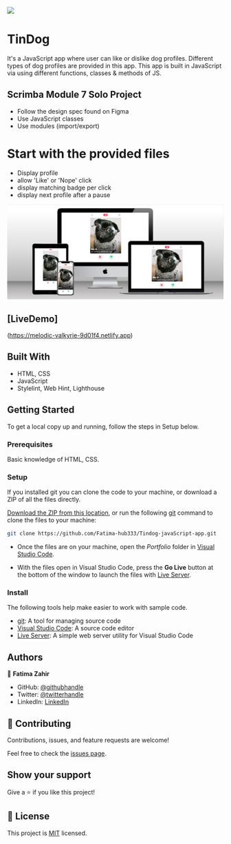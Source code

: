 ![](https://img.shields.io/badge/TinDog-blueviolet)

# TinDog
It's a JavaScript app where user can like or dislike dog profiles. Different types of dog profiles are provided in this app. This app is built in JavaScript via using different functions, classes & methods of JS.

## Scrimba Module 7 Solo Project

- Follow the design spec found on Figma
- Use JavaScript classes
- Use modules (import/export)

# Start with the provided files
- Display profile
- allow 'Like' or 'Nope' click
- display matching badge per click
- display next profile after a pause

![screenshot](images/tinderdog-preview.png)

## [LiveDemo] 
(https://melodic-valkyrie-9d01f4.netlify.app)

## Built With

- HTML, CSS
- JavaScript
- Stylelint, Web Hint, Lighthouse


## Getting Started
To get a local copy up and running, follow the steps in Setup below.

### Prerequisites
Basic knowledge of HTML, CSS.

### Setup
If you installed git you can clone the code to your machine, or download a ZIP of all the files directly.

[Download the ZIP from this location](https://github.com/Fatima-hub333/Tindog-javaScript-app/archive/refs/heads/main.zip), or run the following [git](https://git-scm.com/downloads) command to clone the files to your machine:

```bash
git clone https://github.com/Fatima-hub333/Tindog-javaScript-app.git
```

- Once the files are on your machine, open the _Portfolio_ folder in [Visual Studio Code](https://code.visualstudio.com/).

- With the files open in Visual Studio Code, press the **Go Live** button at the bottom of the window to launch the files with [Live Server](https://marketplace.visualstudio.com/items?itemName=ritwickdey.LiveServer).

### Install

The following tools help make easier to work with sample code.

- [git](https://git-scm.com/downloads): A tool for managing source code
- [Visual Studio Code](https://code.visualstudio.com/): A source code editor
- [Live Server](https://marketplace.visualstudio.com/items?itemName=ritwickdey.LiveServer): A simple web server utility for Visual Studio Code

## Authors

👤 **Fatima Zahir**

- GitHub: [@githubhandle](https://github.com/Fatima-hub333)
- Twitter: [@twitterhandle](https://twitter.com/Fatima_developr)
- LinkedIn: [LinkedIn](https://www.linkedin.com/in/fatimaa-zahir/)

## 🤝 Contributing

Contributions, issues, and feature requests are welcome!

Feel free to check the [issues page](https://github.com/Fatima-hub333/Tindog-javaScript-app/issues).

## Show your support

Give a ⭐️ if you like this project!


## 📝 License

This project is [MIT](./MIT.md) licensed.